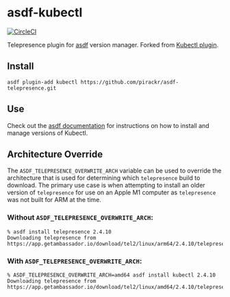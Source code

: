 # asdf-kubectl

[![CircleCI](https://circleci.com/gh/pirackr/asdf-telepresence/tree/main.svg?style=svg)](https://circleci.com/gh/pirackr/asdf-telepresence/tree/main)

Telepresence plugin for [asdf](https://github.com/asdf-vm/asdf) version manager. Forked from [Kubectl plugin](github.com/asdf-community/asdf-kubectl). 

## Install

```
asdf plugin-add kubectl https://github.com/pirackr/asdf-telepresence.git
```

## Use

Check out the [asdf documentation](https://asdf-vm.com/#/core-manage-versions?id=install-version) for instructions on how to install and manage versions of Kubectl.

## Architecture Override
The `ASDF_TELEPRESENCE_OVERWRITE_ARCH` variable can be used to override the architecture that is used for determining which `telepresence` build to download. The primary use case is when attempting to install an older version of `telepresence` for use on an Apple M1 computer as `telepresence` was not built for ARM at the time.

### Without `ASDF_TELEPRESENCE_OVERWRITE_ARCH`:

```
% asdf install telepresence 2.4.10 
Downloading telepresence from https://app.getambassador.io/download/tel2/linux/arm64/2.4.10/telepresence
```

### With `ASDF_TELEPRESENCE_OVERWRITE_ARCH`:

```
% ASDF_TELEPRESENCE_OVERWRITE_ARCH=amd64 asdf install kubectl 2.4.10
Downloading telepresence from https://app.getambassador.io/download/tel2/linux/amd64/2.4.10/telepresence
```

